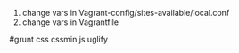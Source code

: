 1. change vars in Vagrant-config/sites-available/local.conf
1. change vars in Vagrantfile




#grunt
css cssmin 
js uglify
